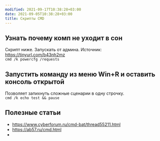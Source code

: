 ```yaml
---
modified: 2021-09-17T10:38:28+03:00
date: 2021-09-05T10:38:28+03:00
title: Скрипты CMD
---
```


## Узнать почему комп не уходит в сон
Скрипт ниже. Запускать от админа. Источник: <https://tinyurl.com/b43nh2mz>  
```cmd /k powercfg /requests```

## Запустить команду из меню Win+R и оставить консоль открытой
Позволяет запихнуть сложные сценарии в одну строчку.   
```cmd /k echo test && pause```

## Полезные статьи
- <https://www.cyberforum.ru/cmd-bat/thread55211.html>
- <https://ab57.ru/cmd.html>
- 
